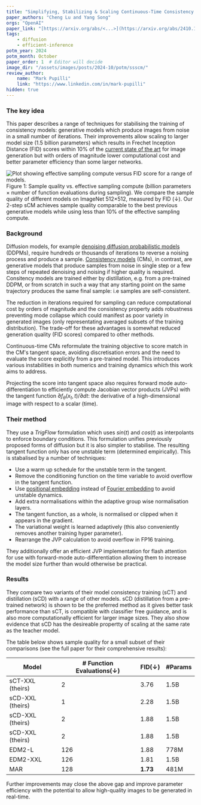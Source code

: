 ```yaml
---
title: "Simplifying, Stabilizing & Scaling Continuous-Time Consistency Models"
paper_authors: "Cheng Lu and Yang Song"
orgs: "OpenAI"
paper_link: "[https://arxiv.org/abs/<...>](https://arxiv.org/abs/2410.11081)"
tags:
    - diffusion
    - efficient-inference
potm_year: 2024
potm_month: October
paper_order: 1  # Editor will decide
image_dir: "/assets/images/posts/2024-10/potm/ssscm/"
review_author:
    name: "Mark Pupilli"
    link: "https://www.linkedin.com/in/mark-pupilli"
hidden: true
---
```


### The key idea

This paper describes a range of techniques for stabilising the training of consistency models: generative models which produce images from noise in a small number of iterations. Their improvements allow scaling to larger model size (1.5 billion parameters) which results in Frechet Inception Distance (FID) scores within 10% of the [current state of the art](https://arxiv.org/abs/2406.11838) for image generation but with orders of magnitude lower computational cost and better parameter efficiency than some larger networks.

<img src="{{ page.image_dir | append: 'figure_1.png' | relative_url }}" alt="Plot showing effective sampling compute versus FID score for a range of models.">
<figcaption>Figure 1: Sample quality vs. effective sampling compute (billion parameters × number of function evaluations during sampling). We compare the sample quality of different models on ImageNet 512×512, measured by FID (↓). Our 2-step sCM achieves sample quality comparable to the best previous generative models while using less than 10% of the effective sampling compute.</figcaption>

### Background
Diffusion models, for example [denoising diffusion probabilistic models](https://arxiv.org/abs/2006.11239) (DDPMs), require hundreds or thousands of iterations to reverse a noising process and produce a sample. [Consistency models](https://arxiv.org/abs/2303.01469) (CMs), in contrast, are generative models that produce samples from noise in single step or a few steps of repeated denoising and noising if higher quality is required. Consitency models are trained either by distillation, e.g. from a pre-trained DDPM, or from scratch in such a way that any starting point on the same trajectory produces the same final sample: i.e samples are self-consistent.

The reduction in iterations required for sampling can reduce computational cost by orders of magnitude and the consistency property adds robustness preventing mode collapse which could manifest as poor variety in generated images (only representating averaged subsets of the training distribution). The trade-off for these advantages is somewhat reduced generation quality (FID scores) compared to other methods.

Continuous-time CMs reformulate the training objective to score match in the CM's tangent space, avoiding discretisation errors and the need to evaluate the score explicitly from a pre-trained model. This introduces various instabilities in both numerics and training dynamics which this work aims to address.

Projecting the score into tangent space also requires forward mode auto-differentiation to efficiently compute Jacobian vector products (JVPs) with the tangent function $\partial {f_\theta(x_t,t)}/\partial{dt}$: the derivative of a high-dimensional image with respect to a scalar (time).

### Their method

They use a _TrigFlow_ formulation which uses $sin(t)$ and $cos(t)$ as interpolants to enforce boundary conditions. This formulation unifies previously proposed forms of diffusion but it is also simpler to stabilise. The resulting tangent function only has one unstable term (determined empirically). This is stabalised by a number of techniques:

- Use a warm up schedule for the unstable term in the tangent.
- Remove the conditioning function on the time variable to avoid overflow in the tangent function.
- Use [positional embedding](https://arxiv.org/abs/1706.03762) instead of [Fourier embedding](https://arxiv.org/abs/2006.10739) to avoid unstable dynamics.
- Add extra normalisations within the adaptive group wise normalisation layers.
- The tangent function, as a whole, is normalised or clipped when it appears in the gradient.
- The variational weight is learned adaptively (this also conveniently removes another training hyper parameter).
- Rearrange the JVP calculation to avoid overflow in FP16 training.

They additionally offer an efficient JVP implementation for flash attention for use with forward-mode auto-differentiation allowing them to increase the model size further than would otherwise be practical.

### Results

They compare two variants of their model consistency training (sCT) and distillation (sCD) with a range of other models. sCD (distillation from a pre-trained network) is shown to be the preferred method as it gives better task performance than sCT, is compatible with classifier free guidance, and is also more computationally efficient for larger image sizes. They also show evidence that sCD has the desireable propertty of scaling at the same rate as the teacher model.

The table below shows sample quality for a small subset of their comparisons (see the full paper for their comprehensive results):

|Model|# Function Evaluations(↓)|FID(↓)|#Params|
|---|---|---|---|
|sCT-XXL (theirs)|2|3.76|1.5B|
|sCD-XXL (theirs)|1|2.28|1.5B|
|sCD-XXL (theirs)|2|1.88|1.5B|
|sCD-XXL (theirs)|2|1.88|1.5B|
|EDM2-L|126|1.88|778M|
|EDM2-XXL|126|1.81|1.5B|
|MAR|128|**1.73**|481M|

Further improvements may close the above gap and improve parameter efficiency with the potential to allow high-quality images to be generated in real-time.
